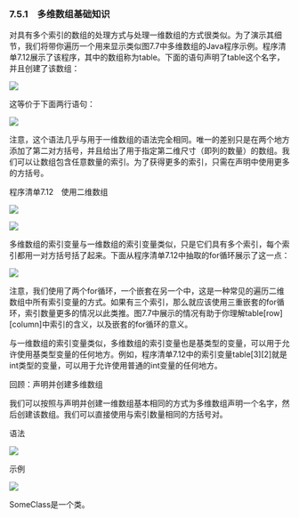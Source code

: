    

### 7.5.1　多维数组基础知识

对具有多个索引的数组的处理方式与处理一维数组的方式很类似。为了演示其细节，我们将带你遍历一个用来显示类似图7.7中多维数组的Java程序示例。程序清单7.12展示了该程序，其中的数组称为table。下面的语句声明了table这个名字，并且创建了该数组：

![](../Images/image10656.gif)

这等价于下面两行语句：

![](../Images/image10657.gif)

注意，这个语法几乎与用于一维数组的语法完全相同。唯一的差别只是在两个地方添加了第二对方括号，并且给出了用于指定第二维尺寸（即列的数量）的数组。我们可以让数组包含任意数量的索引。为了获得更多的索引，只需在声明中使用更多的方括号。

程序清单7.12　使用二维数组

![](0-Assets/Epubook/程序员编程语言经典合集（计算机科学丛书5册套装），javapython编程语言含经典教材龙书《编译原理》%20(Bruce%20Eckel%20%20Alfred%20V.%20Aho%20%20Monica%20S.%20Lam%20etc.)%20(Z-Library)/images/image10658.jpeg)

![](0-Assets/Epubook/程序员编程语言经典合集（计算机科学丛书5册套装），javapython编程语言含经典教材龙书《编译原理》%20(Bruce%20Eckel%20%20Alfred%20V.%20Aho%20%20Monica%20S.%20Lam%20etc.)%20(Z-Library)/images/image10659.jpeg)

多维数组的索引变量与一维数组的索引变量类似，只是它们具有多个索引，每个索引都用一对方括号括了起来。下面从程序清单7.12中抽取的for循环展示了这一点：

![](0-Assets/Epubook/程序员编程语言经典合集（计算机科学丛书5册套装），javapython编程语言含经典教材龙书《编译原理》%20(Bruce%20Eckel%20%20Alfred%20V.%20Aho%20%20Monica%20S.%20Lam%20etc.)%20(Z-Library)/images/image10660.jpeg)

注意，我们使用了两个for循环，一个嵌套在另一个中，这是一种常见的遍历二维数组中所有索引变量的方式。如果有三个索引，那么就应该使用三重嵌套的for循环，索引数量更多的情况以此类推。图7.7中展示的情况有助于你理解table[row][column]中索引的含义，以及嵌套的for循环的意义。

与一维数组的索引变量类似，多维数组的索引变量也是基类型的变量，可以用于允许使用基类型变量的任何地方。例如，程序清单7.12中的索引变量table[3][2]就是int类型的变量，可以用于允许使用普通的int变量的任何地方。

回顾：声明并创建多维数组

我们可以按照与声明并创建一维数组基本相同的方式为多维数组声明一个名字，然后创建该数组。我们可以直接使用与索引数量相同的方括号对。

语法

![](0-Assets/Epubook/程序员编程语言经典合集（计算机科学丛书5册套装），javapython编程语言含经典教材龙书《编译原理》%20(Bruce%20Eckel%20%20Alfred%20V.%20Aho%20%20Monica%20S.%20Lam%20etc.)%20(Z-Library)/images/image10661.jpeg)

示例

![](0-Assets/Epubook/程序员编程语言经典合集（计算机科学丛书5册套装），javapython编程语言含经典教材龙书《编译原理》%20(Bruce%20Eckel%20%20Alfred%20V.%20Aho%20%20Monica%20S.%20Lam%20etc.)%20(Z-Library)/images/image10662.jpeg)

SomeClass是一个类。